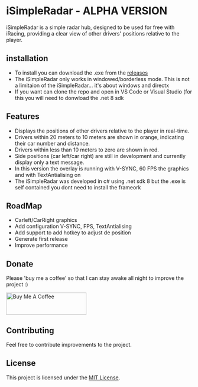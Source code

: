 # iSimpleRadar - ALPHA VERSION

iSimpleRadar is a simple radar hub, designed to be used for free with iRacing, providing a clear view of other drivers' positions relative to the player.
## installation
 - To install you can download the .exe from the [releases](https://github.com/marcoscavaleiro/iSimpleRadar/releases)
 - The iSimpleRadar only works in windowed/borderless mode. This is not a limitaion of the iSimpleRadar... it's about windows and directx
 - If you want can clone the repo and open in VS Code or Visual Studio (for this you will need to donwload the .net 8 sdk
## Features

- Displays the positions of other drivers relative to the player in real-time.
- Drivers within 20 meters to 10 meters are shown in orange, indicating their car number and distance.
- Drivers within less than 10 meters to zero are shown in red.
- Side positions (car left/car right) are still in development and currently display only a text message.
- In this version the overlay is running with V-SYNC, 60 FPS the graphics and with TextAntialising on
- The iSimpleRadar was developed in c# using .net sdk 8 but the .exe is self contained you dont need to install the frameork

## RoadMap
  - Carleft/CarRight graphics
  - Add configuration V-SYNC, FPS, TextAntialising 
  - Add support to add hotkey to adjust de position
  - Generate first release
  - Improve performance

## Donate
Please 'buy me a coffee' so that I can stay awake all night to improve the project :)

<a href="https://www.buymeacoffee.com/marcoscavaleiro" target="_blank"><img src="https://cdn.buymeacoffee.com/buttons/v2/default-yellow.png" alt="Buy Me A Coffee" style="height: 60px !important;width: 217px !important;" ></a>
## Contributing

Feel free to contribute improvements to the project. 

## License

This project is licensed under the [MIT License](https://raw.githubusercontent.com/marcoscavaleiro/iSimpleRadar/master/LICENSE.txt?token=GHSAT0AAAAAACOREQOWJVTN7UIZEGLVU466ZQ2FFGQ).
